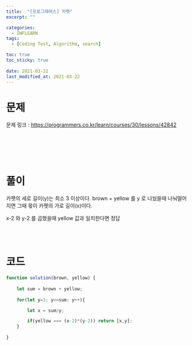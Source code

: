 ```yaml
---
title:  "[프로그래머스] 카펫"
excerpt: ""

categories:
  - INFLEARN
tags:
  - [Coding Test, Algorithm, search]

toc: true
toc_sticky: true
 
date: 2021-03-22
last_modified_at: 2021-03-22
---
```

# **문제**

문제 링크 : <https://programmers.co.kr/learn/courses/30/lessons/42842>

<br>
<br>
<br>
<br>

# **풀이**
카펫의 세로 길이(y)는 최소 3 이상이다.
brown + yellow 를 y 로 나눴을때 나눠떨어지면 그때 몫이 카펫의 가로 길이(x)이다.

x-2 와 y-2 를 곱했을때 yellow 값과 일치한다면 정답 

<br><br>

# **코드**

```javascript
function solution(brown, yellow) {
    
    let sum = brown + yellow;
    
    for(let y=3; y<=sum; y++){

        let x = sum/y;

        if(yellow === (x-2)*(y-2)) return [x,y];
    }
    
}
```
<br><br>

